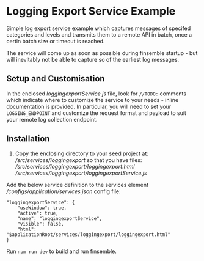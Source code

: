 # Logging Export Service Example #

Simple log export service example which captures messages of specifed categories and levels and transmits them to a remote API in batch, once a certin batch size or timeout is reached.

The service will come up as soon as possible during finsemble startup - but will inevitably not be able to capture so of the earliest log messages.

## Setup and Customisation ##
In the enclosed _loggingexportService.js_ file, look for `//TODO:` comments which indicate where to customize the service to your needs - inline documentation is provided. In particular, you will need to set your `LOGGING_ENDPOINT` and customize the request format and payload to suit your remote log collection endpoint.

## Installation ##
1. Copy the enclosing directory to your seed project at: _/src/services/loggingexport_
so that you have files:
_/src/services/loggingexport/loggingexport.html_
_/src/services/loggingexport/loggingexportService.js_

Add the below service definition to the services element _/configs/application/services.json_ config file:
```
"loggingexportService": {
	"useWindow": true,
	"active": true,
	"name": "loggingexportService",
	"visible": false,
	"html": "$applicationRoot/services/loggingexport/loggingexport.html"
}
```

Run `npm run dev` to build and run finsemble.

